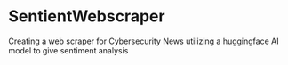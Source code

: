 # SentientWebscraper
Creating a web scraper for Cybersecurity News utilizing a huggingface AI model to give sentiment analysis
